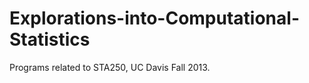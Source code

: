 Explorations-into-Computational-Statistics
==========================================

Programs related to STA250, UC Davis Fall 2013.

